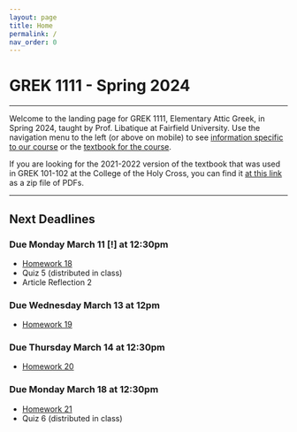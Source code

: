 ```yaml
---
layout: page
title: Home
permalink: /
nav_order: 0
---
```


# GREK 1111 - Spring 2024

***

Welcome to the landing page for GREK 1111, Elementary Attic Greek, in Spring 2024, taught by Prof. Libatique at Fairfield University. Use the navigation menu to the left (or above on mobile) to see [information specific to our course](/course_info) or the [textbook for the course](/textbook).

If you are looking for the 2021-2022 version of the textbook that was used in GREK 101-102 at the College of the Holy Cross, you can find it [at this link](https://drive.google.com/file/d/1Ul9XZOCWAYjhL9tSkQ7L4IMHGwI6rNc5/view?usp=sharing) as a zip file of PDFs.

***

## Next Deadlines

### Due Monday March 11 [!] at 12:30pm

* [Homework 18](/homework/homework#homework-18-due-m-311)
* Quiz 5 (distributed in class)
* Article Reflection 2

### Due Wednesday March 13 at 12pm

* [Homework 19](/homework/homework#homework-19-due-w-313)

### Due Thursday March 14 at 12:30pm

* [Homework 20](/homework/homework#homework-20-due-r-314)

### Due Monday March 18 at 12:30pm

* [Homework 21](/homework/homework#homework-21-due-m-318)
* Quiz 6 (distributed in class)